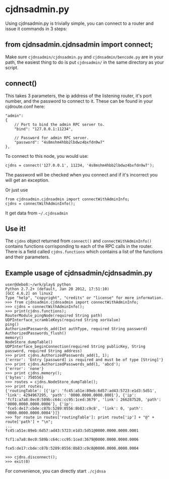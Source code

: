 # cjdnsadmin.py

Using cjdnsadmin.py is trivially simple, you can connect to a router and
issue it commands in 3 steps:

## from cjdnsadmin.cjdnsadmin import connect;
Make sure `cjdnsadmin/cjdnsadmin.py` and `cjdnsadmin/bencode.py` are in your
path, the easiest thing to do is put `cjdnsadmin/` in the same directory
as your script.

## connect()
This takes 3 parameters, the ip address of the listening router, it's port
number, and the password to connect to it. These can be found in your
cjdroute.conf here:

    "admin":
    {
        // Port to bind the admin RPC server to.
        "bind": "127.0.0.1:11234",

        // Password for admin RPC server.
        "password": "4s8mshm4hbb2lbdwz4bxfdn9w7"
    },

To connect to this node, you would use:

    cjdns = connect('127.0.0.1', 11234, '4s8mshm4hbb2lbdwz4bxfdn9w7');

The password will be checked when you connect and if it's incorrect you will get
an exception.

Or just use

    from cjdnsadmin.cjdnsadmin import connectWithAdminInfo;
    cjdns = connectWithAdminInfo();

It get data from `~/.cjdnsadmin`

## Use it!

The `cjdns` object returned from `connect()` and `connectWithAdminInfo()`
contains functions corrisponding to each of the RPC calls in the router.
There is a field called `cjdns.functions` which contains a list of the
functions and their parameters.


## Example usage of cjdnsadmin/cjdnsadmin.py

    user@debo8:~/wrk/play$ python
    Python 2.7.2+ (default, Jan 20 2012, 17:51:10)
    [GCC 4.6.2] on linux2
    Type "help", "copyright", "credits" or "license" for more information.
    >>> from cjdnsadmin.cjdnsadmin import connectWithAdminInfo;
    >>> cjdns = connectWithAdminInfo();
    >>> print(cjdns.functions);
    RouterModule_pingNode(required String path)
    UDPInterface_scrambleKeys(required String xorValue)
    ping()
    AuthorizedPasswords_add(Int authType, required String password)
    AuthorizedPasswords_flush()
    memory()
    NodeStore_dumpTable()
    UDPInterface_beginConnection(required String publicKey, String password, required String address)
    >>> print cjdns.AuthorizedPasswords_add(1, 1);
    {'error': 'Entry [password] is required and must be of type [String]'}
    >>> print cjdns.AuthorizedPasswords_add(1, 'abcd');
    {'error': 'none'}
    >>> print cjdns.memory();
    {'bytes': 750556}
    >>> routes = cjdns.NodeStore_dumpTable();
    >>> print routes;
    {'routingTable': [{'ip': 'fc45:a51e:89eb:6d57:ad43:5723:e1d3:5d51', 'link': 4294967295, 'path': '0000.0000.0000.0001'}, {'ip': 'fcf1:a7a8:8ec0:589b:c64c:cc95:1ced:3679', 'link': 266287520, 'path': '0000.0000.0000.0006'}, {'ip': 'fce5:de17:cbde:c87b:5289:0556:8b83:c9c8', 'link': 0, 'path': '0000.0000.0000.0004'}]}
    >>> for route in routes['routingTable']: print route['ip'] + "@" + route['path'] + "\n";
    ...
    fc45:a51e:89eb:6d57:ad43:5723:e1d3:5d51@0000.0000.0000.0001

    fcf1:a7a8:8ec0:589b:c64c:cc95:1ced:3679@0000.0000.0000.0006

    fce5:de17:cbde:c87b:5289:0556:8b83:c9c8@0000.0000.0000.0004

    >>> cjdns.disconnect();
    >>> exit(0)

For convenience, you can directly start `./cjdnsa`
